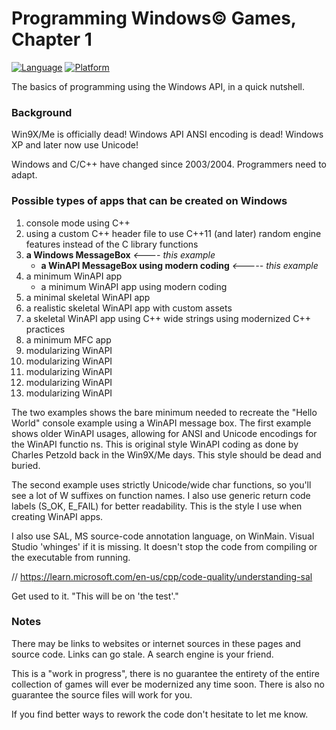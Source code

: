 # Programming Windows© Games, Chapter 1

[![Language](https://img.shields.io/badge/Language%20-C++-blue.svg)](https://github.com/GeorgePimpleton/Win32-games/)
[![Platform](https://img.shields.io/badge/Platform%20-Win32-blue.svg)](https://github.com/GeorgePimpleton/Win32-games/)

The basics of programming using the Windows API, in a quick nutshell.  

### Background

Win9X/Me is officially dead!  Windows API ANSI encoding is dead!  Windows XP and later now use Unicode!

Windows and C/C++ have changed since 2003/2004.  Programmers need to adapt.

### Possible types of apps that can be created on Windows

1. console mode using C++
2. using a custom C++ header file to use C++11 (and later) random engine features instead of the C library functions
3. **a Windows MessageBox**  *<---- this example*
    + **a WinAPI MessageBox using modern coding** *<----- this example*
4. a minimum WinAPI app
     + a minimum WinAPI app using modern coding
5. a minimal skeletal WinAPI app
6. a realistic skeletal WinAPI app with custom assets
7. a skeletal WinAPI app using C++ wide strings using modernized C++ practices 
8. a minimum MFC app
9. modularizing WinAPI
10. modularizing WinAPI
11. modularizing WinAPI
12. modularizing WinAPI
13. modularizing WinAPI

The two examples shows the bare minimum needed to recreate the "Hello World" console example using a WinAPI message box.  The first example shows older WinAPI usages, allowing for ANSI and Unicode encodings for the WinAPI functio ns.  This is original style WinAPI coding as done by Charles Petzold back in the Win9X/Me days.  This style should be dead and buried.

The second example uses strictly Unicode/wide char functions, so you'll see a lot of W suffixes on function names.  I also use generic return code labels (S_OK, E_FAIL) for better readability. This is the style I use when creating WinAPI apps.

I also use SAL, MS source-code annotation language, on WinMain.  Visual Studio 'whinges' if it is missing.  It doesn't stop the code from compiling or the executable from running.

// https://learn.microsoft.com/en-us/cpp/code-quality/understanding-sal

Get used to it.  "This will be on 'the test'."

### Notes

There may be links to websites or internet sources in these pages and source code. Links can go stale. A search engine is your friend.

This is a "work in progress", there is no guarantee the entirety of the entire collection of games will ever be modernized any time soon.  There is also no guarantee the source files will work for you.

If you find better ways to rework the code don't hesitate to let me know.

